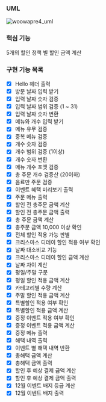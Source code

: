 ### UML
![woowapre4_uml](https://github.com/Arachneee/java-christmas-6-Arachneee/assets/66822642/b80300ae-667d-40f5-8d19-229ecc966944)

### 핵심 기능
5개의 할인 정책 별 할인 금액 계산

### 구현 기능 목록
- [x] Hello 헤더 출력
- [x] 방문 날짜 입력 받기
- [x] 입력 날짜 숫자 검증
- [x] 입력 날짜 범위 검증 (1 ~ 31)
- [x] 입력 날짜 숫자 변환
- [x] 메뉴와 개수 입력 받기
- [x] 메뉴 유무 검증
- [x] 중복 메뉴 검증
- [x] 개수 숫자 검증 
- [x] 개수 범위 검증 (1이상)
- [x] 개수 숫자 변환
- [x] 메뉴 개수 포맷 검증
- [x] 총 주문 개수 검증산 (20이하)
- [x] 음료만 주문 검증
- [x] 이벤트 혜택 미리보기 출력
- [x] 주문 메뉴 출력
- [x] 할인 전 총주문 금액 계산
- [x] 할인 전 총주문 금액 출력
- [x] 총 주문 금액 계산
- [x] 총주문 금액 10,000 이상 확인
- [x] 전체 할인 적용 가능 판별
- [x] 크리스마스 디데이 할인 적용 여부 확인
- [x] 날짜 대소비교 기능
- [x] 크리스마스 디데이 할인 금액 계산
- [x] 날짜 차이 계산
- [x] 평일/주말 구분
- [x] 평일 할인 적용 금액 계산
- [x] 카테고리별 수량 계산
- [x] 주말 할인 적용 금액 계산
- [x] 특별할인 적용 여부 확인
- [x] 특별할인 적용 금액 계산
- [x] 증정 이벤트 적용 여부 확인
- [x] 증정 이벤트 적용 금액 계산
- [x] 증정 메뉴 출력
- [x] 해택 내역 출력
- [x] 이벤트 별 해택 내역 반환
- [x] 총해택 금액 계산
- [x] 총해택 금액 출력
- [x] 할인 후 예상 결제 금액 계산
- [x] 할인 후 예상 결제 금액 출력
- [x] 12월 이벤트 배지 등급 계산
- [x] 12월 이벤트 배지 출력